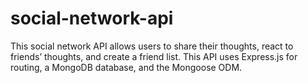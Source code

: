 # social-network-api
This social network API allows users to share their thoughts, react to friends’ thoughts, and create a friend list. This API uses Express.js for routing, a MongoDB database, and the Mongoose ODM.
